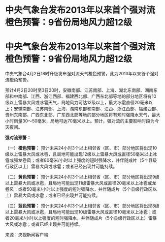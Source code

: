 # 中央气象台发布2013年以来首个强对流橙色预警：9省份局地风力超12级

# 中央气象台发布2013年以来首个强对流橙色预警：9省份局地风力超12级

中央气象台4月2日18时升级发布强对流天气橙色预警，此为2013年以来首个强对流橙色预警。

预计4月2日20时至3日20时，安徽南部、江苏南部、上海、湖北东南部、湖南东部和中南部、江西、浙江西部、福建西北部、广西东北部等地的部分地区将有10级以上雷暴大风或冰雹天气，局地风力可达12级以上，最大冰雹直径20毫米以上；安徽南部、江苏南部、上海、湖南东部和南部、江西、浙江西部、福建西部、贵州东南部、广西东北部、广东西北部等地的部分地区将有短时强降水天气，最大小时雨量30～50毫米，局地可达70毫米以上。预计，强对流的主要影响时段为今天夜间。

**强对流预警：**

（一）**橙色预警：**
预计未来24小时3个以上相邻省（区、市）部分地区将出现10级以上雷暴大风或冰雹，且局地可能出现12级以上雷暴大风或直径50毫米以上冰雹或强龙卷风；或者80毫米/小时以上强度的短时强降水，并伴随成片（5个县级行政区以上）雷暴大风或冰雹；或者已经出现并可能持续。

（二）**黄色预警：**
预计未来24小时3个以上相邻省（区、市）部分地区将出现9级以上雷暴大风或冰雹，且局地可能出现11级雷暴大风或直径20毫米以上冰雹或龙卷风；或者50毫米/小时以上强度的短时强降水，并伴随成片（5个县级行政区以上）雷暴大风或冰雹；或者已经出现并可能持续。

（三）**蓝色预警：**
预计未来24小时3个以上相邻省（区、市）部分地区将出现8级以上雷暴大风或冰雹，且局地可能出现10级雷暴大风或直径10毫米以上冰雹；或者20毫米/小时以上强度的短时强降水，并伴随成片（5个县级行政区以上）雷暴大风或冰雹；或者已经出现并可能持续。

来源：央视新闻客户端


